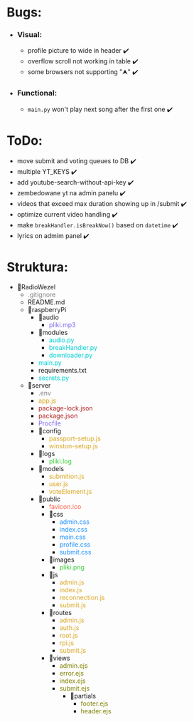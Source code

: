 # Bugs:

* ### Visual:
  * profile picture to wide in header ✔️
  * overflow scroll not working in table ✔️
  * some browsers not supporting "⮝" ✔️

* ### Functional:
  * `main.py` won't play next song after the first one ✔️

# ToDo:

* move submit and voting queues to DB ✔️
* multiple YT_KEYS ✔️
* add youtube-search-without-api-key ✔️
* zembedowane yt na admin panelu ✔️
* videos that exceed max duration showing up in /submit ✔️
* optimize current video handling ✔️
* make `breakHandler.isBreakNow()` based on `datetime` ✔️
* lyrics on admim panel ✔️

<style>
  .dot {
    color: gray;
  }
  .python {
    color: darkturquoise;
  }
  .js {
    color: goldenrod;
  }
  .css {
    color: dodgerblue;
  }
  .json {
    color:firebrick;
  }
  .procfile {
    color: mediumslateblue;
  }
  .log {
    color: limegreen;
  }
  .ico {
    color: 	tomato;
  }
  .ejs {
    color: 	olive;
  }
</style>

# Struktura:
* 📁RadioWezel
    * <span class="dot">.gitignore</span>
    * README<span>.</span>md
    * 📁raspberryPi
      * 📁audio
        * <span class="procfile">pliki.mp3</span>
      * 📁modules
        * <span class="python">audio<span>.</span>py</span>
        * <span class="python">breakHandler<span>.</span>py</span>
        * <span class="python">downloader<span>.</span>py</span>
      * <span class="python">main<span>.</span>py</span>
      * requirements.txt
      * <span class="python">secrets<span>.</span>py</span>
    * 📁server
      * <span class="dot">.env</span>
      * <span class="js">app.js</span>
      * <span class="json">package-lock.json</span>
      * <span class="json">package.json</span>
      * <span class="procfile">Procfile</span>
      * 📁config
        * <span class="js">passport-setup.js</span>
        * <span class="js">winston-setup.js</span>
      * 📁logs
        * <span class="log">pliki.log</span>
      * 📁models
        * <span class="js">submition.js</span>
        * <span class="js">user.js</span>
        * <span class="js">voteElement.js</span>
      * 📁public
        * <span class="ico">favicon.ico</span>
        * 📁css
          * <span class="css">admin.css</span>
          * <span class="css">index.css</span>
          * <span class="css">main.css</span>
          * <span class="css">profile.css</span>
          * <span class="css">submit.css</span>
        * 📁images
          * <span class="log">pliki.png</span>
        * 📁js
          * <span class="js">admin.js</span>
          * <span class="js">index.js</span>
          * <span class="js">reconnection.js</span>
          * <span class="js">submit.js</span>
        * 📁routes
          * <span class="js">admin.js</span>
          * <span class="js">auth.js</span>
          * <span class="js">root.js</span>
          * <span class="js">rpi.js</span>
          * <span class="js">submit.js</span>
        * 📁views
          * <span class="ejs">admin.ejs</span>
          * <span class="ejs">error.ejs</span>
          * <span class="ejs">index.ejs</span>
          * <span class="ejs">submit.ejs</span>
            * 📁partials
              * <span class="ejs">footer.ejs</span>
              * <span class="ejs">header.ejs</span>
